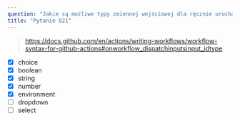 ```yaml
---
question: "Jakie są możliwe typy zmiennej wejściowej dla ręcznie uruchamianego workflow? (Wybierz pięć.)"
title: "Pytanie 021"
---
```


> https://docs.github.com/en/actions/writing-workflows/workflow-syntax-for-github-actions#onworkflow_dispatchinputsinput_idtype
- [x] choice
- [x] boolean
- [x] string
- [x] number
- [x] environment
- [ ] dropdown
- [ ] select
